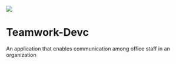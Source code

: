 <a href="https://codeclimate.com/github/David-Uk/Teamwork-Devc/maintainability"><img src="https://api.codeclimate.com/v1/badges/fefb91e7baa8ebd2703d/maintainability" /></a>
# Teamwork-Devc
An application that enables communication among office staff in an organization

